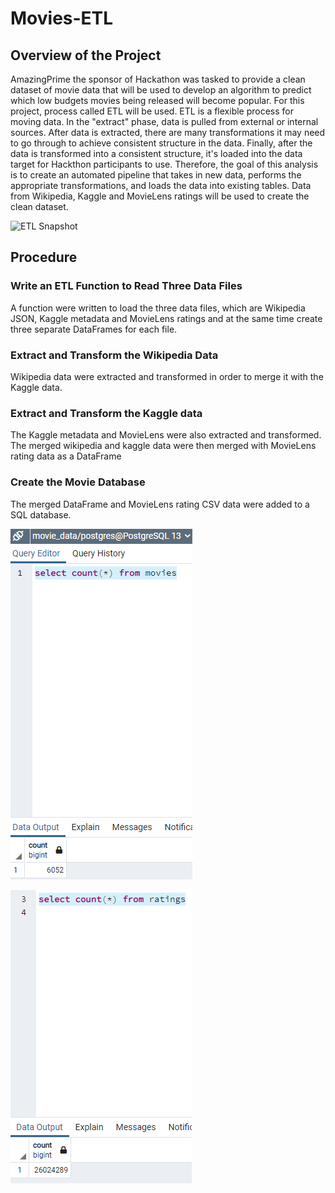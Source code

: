 # Movies-ETL

## Overview of the Project
AmazingPrime the sponsor of Hackathon was tasked to provide a clean dataset of movie data that will be used to develop an algorithm to predict which low budgets movies being released will become popular. For this project, process called ETL will be used. ETL is a flexible process for moving data. In the "extract" phase, data is pulled from external or internal sources. After data is extracted, there are many transformations it may need to go through to achieve consistent structure in the data. Finally, after the data is transformed into a consistent structure, it's loaded into the data target for Hackthon participants to use. Therefore, the goal of this analysis is to create an automated pipeline that takes in new data, performs the appropriate transformations, and loads the data into existing tables. Data from Wikipedia, Kaggle and MovieLens ratings will be used to create the clean dataset. 

![ETL Snapshot](https://github.com/kntln/Movies-ETL/tree/main/Resources)

## Procedure

### Write an ETL Function to Read Three Data Files
A function were written to load the three data files, which are Wikipedia JSON, Kaggle metadata and MovieLens ratings and at the same time create three separate DataFrames for each file. 

### Extract and Transform the Wikipedia Data
Wikipedia data were extracted and transformed in order to merge it with the Kaggle data.

### Extract and Transform the Kaggle data
The Kaggle metadata and MovieLens were also extracted and transformed. The merged wikipedia and kaggle data were then merged with MovieLens rating data as a DataFrame

### Create the Movie Database
The merged DataFrame and MovieLens rating CSV data were added to a SQL database. 

![Movies DF Snapshot](https://github.com/kntln/Movies-ETL/blob/main/Resources/movies_query.png)

![Ratings Snapshot](https://github.com/kntln/Movies-ETL/blob/main/Resources/ratings_query.png)
